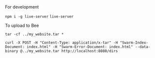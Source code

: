 For development

```npm i -g live-server```
```live-server```

To upload to Bee

```tar -cf ../my_website.tar *```

```curl -X POST -H "Content-Type: application/x-tar" -H "Swarm-Index-Document: index.html" -H "Swarm-Error-Document: index.html" --data-binary @../my_website.tar http://localhost:8080/dirs```